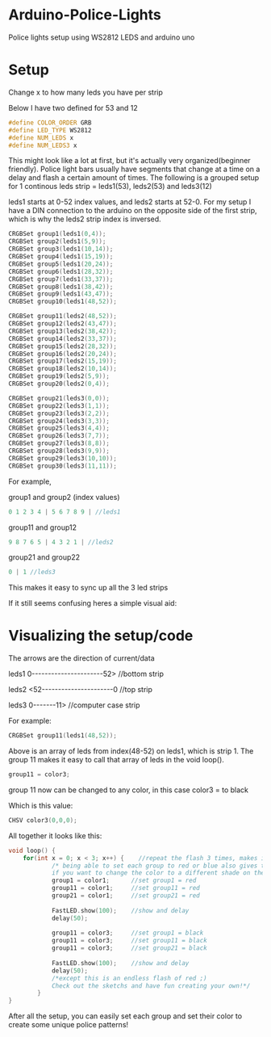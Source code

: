 # Arduino-Police-Lights
Police lights setup using WS2812 LEDS and arduino uno 

# Setup

Change x to how many leds you have per strip

Below I have two defined for 53 and 12
```c++
#define COLOR_ORDER GRB
#define LED_TYPE WS2812
#define NUM_LEDS x
#define NUM_LEDS3 x
```
This might look like a lot at first, but it's actually very organized(beginner friendly). Police light bars usually have segments that change at a time on a delay and flash a certain amount of times. The following is a grouped setup for 1 continous leds strip = leds1(53), leds2(53) and leds3(12)

leds1 starts at 0-52 index values, and leds2 starts at 52-0. For my setup I have a DIN connection to the arduino on the opposite side of the first strip, which is why the leds2 strip index is inversed.

```c++
CRGBSet group1(leds1(0,4));
CRGBSet group2(leds1(5,9));
CRGBSet group3(leds1(10,14));
CRGBSet group4(leds1(15,19));
CRGBSet group5(leds1(20,24));
CRGBSet group6(leds1(28,32));
CRGBSet group7(leds1(33,37));
CRGBSet group8(leds1(38,42));
CRGBSet group9(leds1(43,47));
CRGBSet group10(leds1(48,52));

CRGBSet group11(leds2(48,52));
CRGBSet group12(leds2(43,47));
CRGBSet group13(leds2(38,42));
CRGBSet group14(leds2(33,37));
CRGBSet group15(leds2(28,32));
CRGBSet group16(leds2(20,24));
CRGBSet group17(leds2(15,19));
CRGBSet group18(leds2(10,14));
CRGBSet group19(leds2(5,9));
CRGBSet group20(leds2(0,4));

CRGBSet group21(leds3(0,0));
CRGBSet group22(leds3(1,1));
CRGBSet group23(leds3(2,2));
CRGBSet group24(leds3(3,3));
CRGBSet group25(leds3(4,4));
CRGBSet group26(leds3(7,7));
CRGBSet group27(leds3(8,8));
CRGBSet group28(leds3(9,9));
CRGBSet group29(leds3(10,10));
CRGBSet group30(leds3(11,11));
```

For example,

group1 and group2 (index values)
```c++
0 1 2 3 4 | 5 6 7 8 9 | //leds1
```
group11 and group12
```c++
9 8 7 6 5 | 4 3 2 1 | //leds2
```
group21 and group22
```c++
0 | 1 //leds3
```

This makes it easy to sync up all the 3 led strips

If it still seems confusing heres a simple visual aid:
# Visualizing the setup/code
The arrows are the direction of current/data


leds1 0----------------------52>  //bottom strip



leds2 <52----------------------0  //top strip



leds3 0-------11>                 //computer case strip



For example:

```c++
CRGBSet group11(leds1(48,52));
```

Above is an array of leds from index(48-52) on leds1, which is strip 1. The group 11 makes it easy to call that array of leds in the void loop().

```c++
group11 = color3;
```

group 11 now can be changed to any color, in this case color3 = to black


Which is this value: 
```c++
CHSV color3(0,0,0);	
```
All together it looks like this: 
```c++
void loop() {
	for(int x = 0; x < 3; x++) {	//repeat the flash 3 times, makes it look real, change to preference
    		/* being able to set each group to red or blue also gives the simple opportunity 
    		if you want to change the color to a different shade on the fly*/
    		group1 = color1;      //set group1 = red
    		group11 = color1;     //set group11 = red
    		group21 = color1;     //set group21 = red
    
    		FastLED.show(100);    //show and delay
    		delay(50);
    
    		group11 = color3;     //set group1 = black
    		group11 = color3;     //set group11 = black
    		group11 = color3;     //set group21 = black
    
    		FastLED.show(100);    //show and delay
    		delay(50);
    		/*except this is an endless flash of red ;)
    		Check out the sketchs and have fun creating your own!*/
    	}
}
```

After all the setup, you can easily set each group and set their color to create some unique police patterns!

